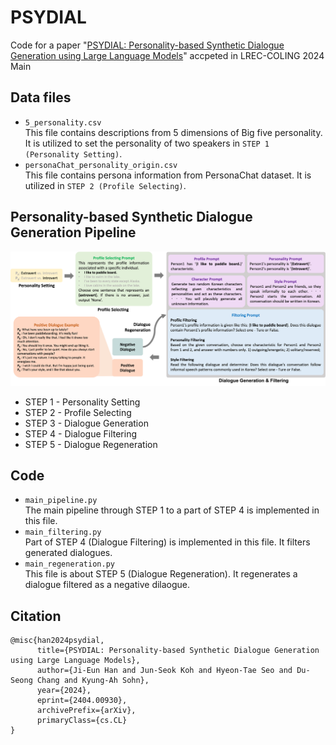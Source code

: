 # PSYDIAL
Code for a paper "[PSYDIAL: Personality-based Synthetic Dialogue Generation using Large Language Models](https://arxiv.org/abs/2404.00930)" accpeted in LREC-COLING 2024 Main


## Data files
* `5_personality.csv`     
  This file contains descriptions from 5 dimensions of Big five personality. It is utilized to set the personality of two speakers in `STEP 1 (Personality Setting)`.
* `personaChat_personality_origin.csv`     
  This file contains persona information from PersonaChat dataset. It is utilized in `STEP 2 (Profile Selecting)`.

## Personality-based Synthetic Dialogue Generation Pipeline
![](overview.png)
* STEP 1 - Personality Setting
* STEP 2 - Profile Selecting
* STEP 3 - Dialogue Generation
* STEP 4 - Dialogue Filtering
* STEP 5 - Dialogue Regeneration

## Code
* `main_pipeline.py`   
  The main pipeline through STEP 1 to a part of STEP 4 is implemented in this file.
* `main_filtering.py`   
  Part of STEP 4 (Dialogue Filtering) is implemented in this file. It filters generated dialogues.
* `main_regeneration.py`     
  This file is about STEP 5 (Dialogue Regeneration). It regenerates a dialogue filtered as a negative dilaogue.

## Citation
```
@misc{han2024psydial,
      title={PSYDIAL: Personality-based Synthetic Dialogue Generation using Large Language Models}, 
      author={Ji-Eun Han and Jun-Seok Koh and Hyeon-Tae Seo and Du-Seong Chang and Kyung-Ah Sohn},
      year={2024},
      eprint={2404.00930},
      archivePrefix={arXiv},
      primaryClass={cs.CL}
}
```
